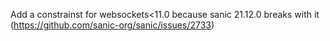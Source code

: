 Add a constrainst for websockets<11.0 because sanic 21.12.0 breaks with it (https://github.com/sanic-org/sanic/issues/2733)